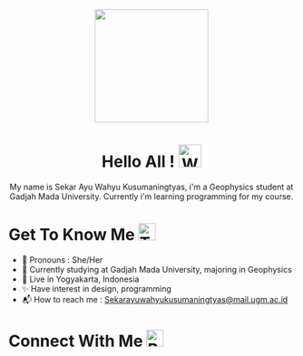 <div align = center> <img src="https://media.tenor.com/Ig1FrLfB_-4AAAAi/spongebob-patrick-star.gif" width="200" height="200" />

# Hello All ! <img src="https://raw.githubusercontent.com/Tarikul-Islam-Anik/Animated-Fluent-Emojis/master/Emojis/Hand%20gestures/Waving%20Hand%20Medium-Light%20Skin%20Tone.png" alt="Waving Hand Medium-Light Skin Tone" width="40" height="40" />

My name is Sekar Ayu Wahyu Kusumaningtyas, i'm a Geophysics student at Gadjah Mada University. Currently i'm learning programming for my course.

<div align = left> 

# Get To Know Me <img src="https://raw.githubusercontent.com/Tarikul-Islam-Anik/Animated-Fluent-Emojis/master/Emojis/Smilies/Thinking%20Face.png" alt="Thinking Face" width="30" height="30" />

- 👩 Pronouns : She/Her
- 🏫 Currently studying at Gadjah Mada University, majoring in Geophysics
- 📍 Live in Yogyakarta, Indonesia
- ✨ Have interest in design, programming
- 📬 How to reach me : <Sekarayuwahyukusumaningtyas@mail.ugm.ac.id>

# Connect With Me <img src="https://raw.githubusercontent.com/Tarikul-Islam-Anik/Animated-Fluent-Emojis/master/Emojis/People/Busts%20in%20Silhouette.png" alt="Busts in Silhouette" width="30" height="30" />

[![<Gmail>](https://img.shields.io/badge/Gmail-4db8ff?style=for-the-badge&logo=Gmail&logoColor=white)](Sekarayuwahyukusumaningtyas@mail.ugm.ac.id)
[![<Linkedin>](https://img.shields.io/badge/Linked_in-0099ff?style=for-the-badge&logo=Linkedin&logoColor=white)](https://linkedin.com/in/sekar-ayu-wahyu-kusumaningtyas-1a64a4273/)
[![<discord>](https://img.shields.io/badge/Discord-006bb3?style=for-the-badge&logo=discord&logoColor=white)](https://discordapp.com/users/632140522525556776)
[![<Instagram>](https://img.shields.io/badge/Instagram-003d66?style=for-the-badge&logo=Instagram&logoColor=white)](https://instagram.com/skarru?igshid=OGQ5ZDc2ODk2ZA==)
